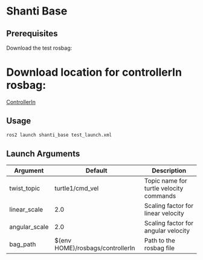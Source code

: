 # Shanti Base

## Prerequisites

Download the test rosbag:
# Download location for controllerIn rosbag:
[ControllerIn](https://waynestateprod.sharepoint.com/:f:/s/WayneRoboticsTeam/EiBUklCwZBlCsRwHPR6T85MBHE-HUIELVuMF7MeLl3LKZA)


## Usage
```bash
ros2 launch shanti_base test_launch.xml
```

## Launch Arguments

| Argument | Default | Description |
|----------|---------|-------------|
| twist_topic | turtle1/cmd_vel | Topic name for turtle velocity commands |
| linear_scale | 2.0 | Scaling factor for linear velocity |
| angular_scale | 2.0 | Scaling factor for angular velocity |
| bag_path | $(env HOME)/rosbags/controllerIn | Path to the rosbag file |
